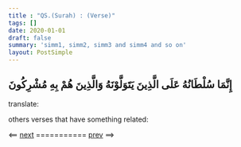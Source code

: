 ```yaml
---
title : "QS.(Surah) : (Verse)"
tags: []
date: 2020-01-01
draft: false
summary: 'simm1, simm2, simm3 and simm4 and so on'
layout: PostSimple
--- 
```

## إِنَّمَا سُلْطَانُهُ عَلَى الَّذِينَ يَتَوَلَّوْنَهُ وَالَّذِينَ هُمْ بِهِ مُشْرِكُونَ 
translate: 


others verses that have something related: 


\<==
[next](/blog/quran/surah/verses) ===========
[prev](/blog/quran/surah/verses) ==\>